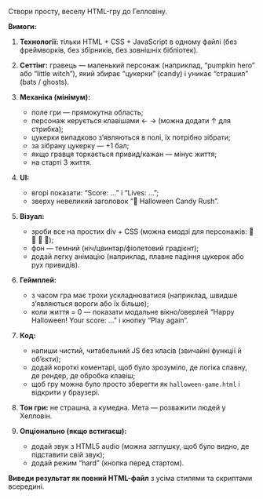 Створи просту, веселу HTML-гру до Гелловіну.

**Вимоги:**

1. **Технології:** тільки HTML + CSS + JavaScript в одному файлі (без фреймворків, без збірників, без зовнішніх бібліотек).
2. **Сеттінг:** гравець — маленький персонаж (наприклад, “pumpkin hero” або “little witch”), який збирає “цукерки” (candy) і уникає “страшил” (bats / ghosts).
3. **Механіка (мінімум):**

   * поле гри — прямокутна область;
   * персонаж керується клавішами ← → (можна додати ↑ для стрибка);
   * цукерки випадково з’являються в полі, їх потрібно зібрати;
   * за зібрану цукерку — +1 бал;
   * якщо гравця торкається привид/кажан — мінус життя;
   * на старті 3 життя.
4. **UI:**

   * вгорі показати: “Score: …” і “Lives: …”;
   * зверху невеликий заголовок “🎃 Halloween Candy Rush”.
5. **Візуал:**

   * зроби все на простих div + CSS (можна емодзі для персонажів: 🎃 👻 🦇 🍬);
   * фон — темний (ніч/цвинтар/фіолетовий градієнт);
   * додай легку анімацію (наприклад, плавне падіння цукерок або рух привидів).
6. **Геймплей:**

   * з часом гра має трохи ускладнюватися (наприклад, швидше з’являються вороги або їх більше);
   * коли життя = 0 — показати модальне вікно/оверлей “Happy Halloween! Your score: …” і кнопку “Play again”.
7. **Код:**

   * напиши чистий, читабельний JS без класів (звичайні функції й об’єкти);
   * додай короткі коментарі, щоб було зрозуміло, де логіка спавну, де рендер, де обробка клавіш;
   * щоб гру можна було просто зберегти як `halloween-game.html` і відкрити у браузері.
8. **Тон гри:** не страшна, а кумедна. Мета — розважити людей у Хелловін.
9. **Опціонально (якщо встигаєш):**

   * додай звук з HTML5 audio (можна заглушку, щоб було видно, де підставити свій звук);
   * додай режим “hard” (кнопка перед стартом).

**Виведи результат як повний HTML-файл** з усіма стилями та скриптами всередині.


